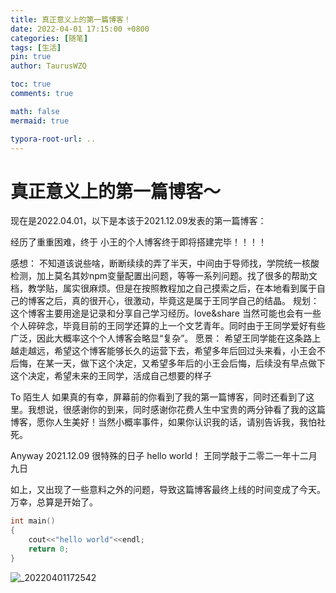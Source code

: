 ```yaml
---
title: 真正意义上的第一篇博客！
date: 2022-04-01 17:15:00 +0800
categories: [随笔]
tags: [生活]
pin: true
author: TaurusWZQ

toc: true
comments: true

math: false
mermaid: true

typora-root-url: ..
---
```


# 真正意义上的第一篇博客～ 



现在是2022.04.01，以下是本该于2021.12.09发表的第一篇博客：

经历了重重困难，终于 小王的个人博客终于即将搭建完毕！！！！ 

感想：
不知道该说些啥，断断续续的弄了半天，中间由于导师找，学院统一核酸检测，加上莫名其妙npm变量配置出问题，等等一系列问题。找了很多的帮助文档，教学贴，属实很麻烦。但是在按照教程加之自己摸索之后，在本地看到属于自己的博客之后，真的很开心，很激动，毕竟这是属于王同学自己的结晶。
规划：
这个博客主要用途是记录和分享自己学习经历。love&share
当然可能也会有一些个人碎碎念，毕竟目前的王同学还算的上一个文艺青年。同时由于王同学爱好有些广泛，因此大概率这个个人博客会略显“复杂”。
愿景：
希望王同学能在这条路上越走越远，希望这个博客能够长久的运营下去，希望多年后回过头来看，小王会不后悔，在某一天，做下这个决定，又希望多年后的小王会后悔，后续没有早点做下这个决定，希望未来的王同学，活成自己想要的样子

To 陌生人
如果真的有幸，屏幕前的你看到了我的第一篇博客，同时还看到了这里。我想说，很感谢你的到来，同时感谢你花费人生中宝贵的两分钟看了我的这篇博客，愿你人生美好！当然小概率事件，如果你认识我的话，请别告诉我，我怕社死。

Anyway 2021.12.09 很特殊的日子 hello world！
                                            王同学敲于二零二一年十二月九日

如上，又出现了一些意料之外的问题，导致这篇博客最终上线的时间变成了今天。万幸，总算是开始了。



```c++
int main()
{
  	cout<<"hello world"<<endl;
    return 0;
}
```

![_20220401172542](/assets/blog_res/2022-04-01-first-post.assets/_20220401172542-16489071318151.jpg)
